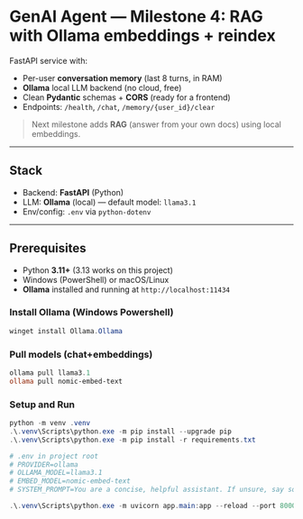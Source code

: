 # GenAI Agent — Milestone 4: RAG with Ollama embeddings + reindex

FastAPI service with:
- Per-user **conversation memory** (last 8 turns, in RAM)
- **Ollama** local LLM backend (no cloud, free)
- Clean **Pydantic** schemas + **CORS** (ready for a frontend)
- Endpoints: `/health`, `/chat`, `/memory/{user_id}/clear`

> Next milestone adds **RAG** (answer from your own docs) using local embeddings.

---

## Stack
- Backend: **FastAPI** (Python)
- LLM: **Ollama** (local) — default model: `llama3.1`
- Env/config: `.env` via `python-dotenv`

---

## Prerequisites
- Python **3.11+** (3.13 works on this project)
- Windows (PowerShell) or macOS/Linux
- **Ollama** installed and running at `http://localhost:11434`

### Install Ollama (Windows Powershell)
```powershell
winget install Ollama.Ollama

```
### Pull models (chat+embeddings)
```powershell
ollama pull llama3.1
ollama pull nomic-embed-text
```
### Setup and Run
```powershell
python -m venv .venv
.\.venv\Scripts\python.exe -m pip install --upgrade pip
.\.venv\Scripts\python.exe -m pip install -r requirements.txt

# .env in project root
# PROVIDER=ollama
# OLLAMA_MODEL=llama3.1
# EMBED_MODEL=nomic-embed-text
# SYSTEM_PROMPT=You are a concise, helpful assistant. If unsure, say so.

.\.venv\Scripts\python.exe -m uvicorn app.main:app --reload --port 8000
